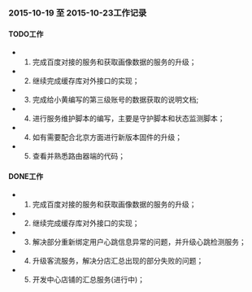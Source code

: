 ### 2015-10-19 至 2015-10-23工作记录

#### TODO工作

+ 1. 完成百度对接的服务和获取画像数据的服务的升级；
+ 2. 继续完成缓存库对外接口的实现；
+ 3. 完成给小黄编写的第三级账号的数据获取的说明文档;
+ 4. 进行服务维护脚本的编写，主要是守护脚本和状态监测脚本；
+ 4. 如有需要配合北京方面进行新版本固件的升级；
+ 5. 查看并熟悉路由器端的代码；

#### DONE工作

+ 1. 完成百度对接的服务和获取画像数据的服务的升级；
+ 2. 继续完成缓存库对外接口的实现；
+ 3. 解决部分重新绑定用户心跳信息异常的问题，并升级心跳检测服务；
+ 4. 升级客流服务，解决分店汇总出现的部分失败的问题；
+ 5. 开发中心店铺的汇总服务(进行中)；
